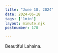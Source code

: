 ```yaml
---
title: "June 18, 2024"
date: 2024-06-18
tags: ['1min']
layout: minute.njk
postnumber: 170

---
```


Beautiful Lahaina.
